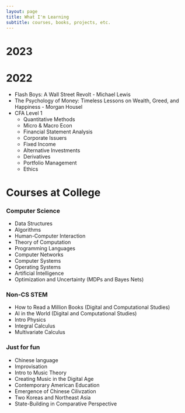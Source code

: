 ```yaml
---
layout: page
title: What I'm Learning
subtitle: courses, books, projects, etc.
---
```


# 2023

# 2022
* Flash Boys: A Wall Street Revolt - Michael Lewis
* The Psychology of Money: Timeless Lessons on Wealth, Greed, and Happiness - Morgan Housel
* CFA Level 1
  * Quantitative Methods
  * Micro & Macro Econ
  * Financial Statement Analysis
  * Corporate Issuers
  * Fixed Income
  * Alternative Investments
  * Derivatives
  * Portfolio Management
  * Ethics

# Courses at College
### Computer Science
* Data Structures
* Algorithms
* Human-Computer Interaction
* Theory of Computation
* Programming Languages 
* Computer Networks
* Computer Systems
* Operating Systems
* Artificial Intelligence
* Optimization and Uncertainty (MDPs and Bayes Nets)

### Non-CS STEM
* How to Read a Million Books (Digital and Computational Studies)
* AI in the World (Digital and Computational Studies)
* Intro Physics
* Integral Calculus
* Multivariate Calculus
  
### Just for fun
* Chinese language 
* Improvisation
* Intro to Music Theory
* Creating Music in the Digital Age
* Contemporary American Education
* Emergence of Chinese Cilivzation
* Two Koreas and Northeast Asia
* State-Building in Comparative Perspective 